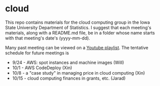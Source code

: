 # cloud
This repo contains materials for the cloud computing group in the Iowa State University Department of Statistics. I suggest that each meeting's materials, along with a README.md file, be in a folder whose name starts with that meeting's date's (yyyy-mm-dd).

Many past meeting can be viewed on a [Youtube playlist](https://www.youtube.com/watch?v=nnooHIVUkHQ&list=PLs5XGFlsJ8WiEdNPriu9nchQreNtwzPOe). The tentative schedule for future meetings is

- 9/24 - AWS: spot instances and machine images (Will)
- 10/1 - AWS CodeDeploy (Xin)
- 10/8 - a "case study" in managing price in cloud computing (Xin)
- 10/15 - cloud computing finances in grants, etc. (Jarad)
